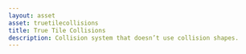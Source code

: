 ```yaml
---
layout: asset
asset: truetilecollisions
title: True Tile Collisions
description: Collision system that doesn’t use collision shapes.
---
```


